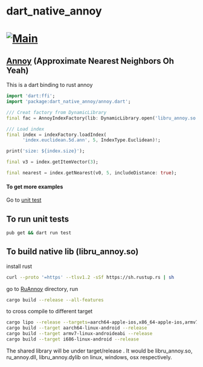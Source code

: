 # dart_native_annoy
[![Main](https://github.com/hanabi1224/flutter_native_extensions/actions/workflows/main.yml/badge.svg)](https://github.com/hanabi1224/flutter_native_extensions/actions/workflows/main.yml)
======

## [Annoy](https://github.com/spotify/annoy) (Approximate Nearest Neighbors Oh Yeah)

This is a dart binding to rust annoy

```dart
import 'dart:ffi';
import 'package:dart_native_annoy/annoy.dart';

/// Creat factory from DynamicLibrary
final fac = AnnoyIndexFactory(lib: DynamicLibrary.open('libru_annoy.so'));

/// Load index
final index = indexFactory.loadIndex(
      'index.euclidean.5d.ann', 5, IndexType.Euclidean)!;

print('size: ${index.size}');

final v3 = index.getItemVector(3);

final nearest = index.getNearest(v0, 5, includeDistance: true);
```

#### To get more examples
Go to [unit test](https://github.com/hanabi1224/flutter_native_extensions/blob/master/src/annoy/dart_native_annoy/test/annoy_test.dart)

## To run unit tests

```bash
pub get && dart run test
```

## To build native lib (libru_annoy.so)

install rust
```bash
curl --proto '=https' --tlsv1.2 -sSf https://sh.rustup.rs | sh
```
go to [RuAnnoy](https://github.com/hanabi1224/RuAnnoy/) directory, run
```bash
cargo build --release --all-features
```
to cross compile to different target
```bash
cargo lipo --release --targets=aarch64-apple-ios,x86_64-apple-ios,armv7-apple-ios,armv7s-apple-ios
cargo build --target aarch64-linux-android --release
cargo build --target armv7-linux-androideabi --release
cargo build --target i686-linux-android --release
```
The shared library will be under target/release . It would be libru_annoy.so, ru_annoy.dll, libru_annoy.dylib on linux, windows, osx respectively.

